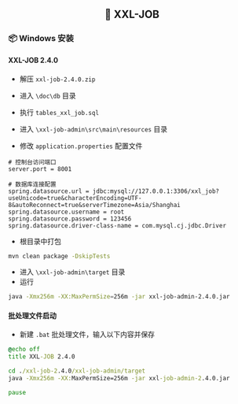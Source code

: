 <h2 align="center">📔 XXL-JOB</h2>

### 📦 Windows 安装

#### XXL-JOB 2.4.0

* 解压 `xxl-job-2.4.0.zip`
* 进入 `\doc\db` 目录
* 执行 `tables_xxl_job.sql`


* 进入 `\xxl-job-admin\src\main\resources` 目录
* 修改 `application.properties` 配置文件

```properties
# 控制台访问端口
server.port = 8001

# 数据库连接配置
spring.datasource.url = jdbc:mysql://127.0.0.1:3306/xxl_job?useUnicode=true&characterEncoding=UTF-8&autoReconnect=true&serverTimezone=Asia/Shanghai
spring.datasource.username = root
spring.datasource.password = 123456
spring.datasource.driver-class-name = com.mysql.cj.jdbc.Driver
```

* 根目录中打包

```bash
mvn clean package -DskipTests
```

* 进入 `\xxl-job-admin\target` 目录
* 运行

```bash
java -Xmx256m -XX:MaxPermSize=256m -jar xxl-job-admin-2.4.0.jar 
```

#### 批处理文件启动

* 新建 `.bat` 批处理文件，输入以下内容并保存

```bat
@echo off
title XXL-JOB 2.4.0

cd ./xxl-job-2.4.0/xxl-job-admin/target
java -Xmx256m -XX:MaxPermSize=256m -jar xxl-job-admin-2.4.0.jar 

pause
```
